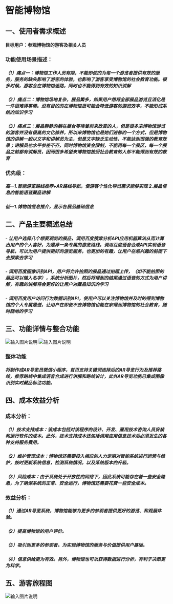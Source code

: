 # 智能博物馆
## 一、使用者需求概述
#### 目标用户：参观博物馆的游客及相关人员
### 功能使用场景描述：
##### （1）痛点一：博物馆工作人员有限，不能即使的为每一个游览者提供有效的服务，服务的缺失影响了游客的体验，也影响了游客享受博物馆的社会教育功能。很多时候，游客会在博物馆迷路，同时也不能得到有效的知识讲解
##### （2）痛点二：博物馆场地复杂，展品繁多，如果用户想将全部展品游览且消化是一件很难得事情。没有目的的在博物馆逛可能会降低游客的游览效率，不能形成系统的知识学习
##### （3）痛点三：展品静静的躺在展台等待着前来欣赏的人，但是很多来博物馆游览的游客并没有很高的文化修养，所以来博物馆也是她们进修的一个方式，但是博物馆的讲解一般以文字和讲解员为主，但是文字缺乏生动性，不能达到很强的教育效果；讲解员也水平参差不齐，同时博物馆资金限制，不能再每一个展区，每一个展品之前都有讲解员，因而很多希望来博物馆接受社会教育的人却不能得到有效的教育
### 优先级：
##### 高--1.智能游览路线推荐+AR路线导航，使游客个性化导览需求能够实现  2.展品信息的智能语音藏品讲解
##### 低--1.博物馆信息推介，显示各展品基础信息


## 二、产品主要概述总结
##### - 让用户选择几个想要观览的展品，调用百度搜索分析API应用机器算法从而计算出用户的个人喜好，为推荐一条专属的游览路线。调用百度语音合成API实现语音导航，可以为用户提供更好的游览服务，也更加的有趣，让用户在感兴趣的前提下去探索去学习
##### - 调用百度图像识别API，用户将允许拍照的展品通过拍照上传，（如不能拍照的展品可以输入名字），系统分析图片，然后将得到的结果通过语音的方式为用户讲解，有趣的讲解将会更好的让用户对藏品知识的学习
##### - 调用百度用户访问行为数据识别API，使用户可以关注博物馆并及时的得到博物馆的个人专属推送，让用户在即使不去博物馆也能在家得到博物馆的社会教育，随时随地的学习


## 三、功能详情与整合功能
![输入图片说明](https://images.gitee.com/uploads/images/2019/1113/101631_be88f9fe_1648161.png "屏幕截图.png")
![输入图片说明](https://images.gitee.com/uploads/images/2019/1113/101641_f680197d_1648161.png "屏幕截图.png")

### 整体功能
##### 将制作成AR导览员微信小程序，首页支持关键词选择后的AR导览行为及推荐路线，推荐路线中集成语音合成进行讲解和路线设计，此外AR导览功能已集成图像识别实时藏品标注功能。
## 四、成本效益分析
### 成本分析：
##### （1）技术支持成本：该成本包括对该程序的设计、开发、雇用技术咨询人员安装和运行软件的成本。此外，技术支持成本还包括调用应用信息技术后必须发生的各种支持服务费用。
##### （2）维护管理成本：博物馆还需要投入相应的人力定期对智能系统进行运营与维护，按时更新系统信息，检测系统情况，以及系统版本的升级。
##### （3）风险成本：由于系统处于开放性的网络下，因此系统可能存在着一些安全隐患，为了确保系统的正常、安全运行，博物馆还需要花费一些安全成本。
### 效益分析：
##### （1）通过AR导览系统，博物馆能够为更多的参观者提供更好的游览、和观展体验。
##### （2）提高博物馆的用户评价。
##### （3）吸引到更多的参观者。为实现博物馆的服务与价值提供用户基础。
##### （4）信息供给更为有效。另外，博物馆也可以获得数据进行分析，有利于决策更为科学。
## 五、游客旅程图
![输入图片说明](https://images.gitee.com/uploads/images/2019/1113/102035_bd5d2dad_1648161.png "屏幕截图.png")

